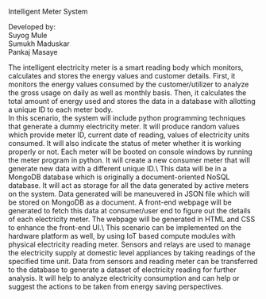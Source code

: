 Intelligent Meter System

Developed by:\
Suyog Mule\
Sumukh Maduskar\
Pankaj Masaye

  The intelligent electricity meter is a smart reading body which monitors, calculates
and stores the energy values and customer details. First, it monitors the energy values
consumed by the customer/utilizer to analyze the gross usage on daily as well as monthly
basis. Then, it calculates the total amount of energy used and stores the data in a database
with allotting a unique ID to each meter body.\
  In this scenario, the system will include python programming techniques that generate
a dummy electricity meter. It will produce random values which provide meter ID, current
date of reading, values of electricity units consumed. It will also indicate the status of meter
whether it is working properly or not. Each meter will be booted on console windows by
running the meter program in python. It will create a new consumer meter that will generate
new data with a different unique ID.\\
  This data will be in a MongoDB database which is originally a document-oriented
NoSQL database. It will act as storage for all the data generated by active meters on the
system. Data generated will be maneuvered in JSON file which will be stored on MongoDB
as a document. A front-end webpage will be generated to fetch this data at consumer/user end
to figure out the details of each electricity meter. The webpage will be generated in HTML
and CSS to enhance the front-end UI.\\
  This scenario can be implemented on the hardware platform as well, by using IoT
based compute modules with physical electricity reading meter. Sensors and relays are used
to manage the electricity supply at domestic level appliances by taking readings of the
specified time unit. Data from sensors and reading meter can be transferred to the database to
generate a dataset of electricity reading for further analysis. It will help to analyze electricity
consumption and can help or suggest the actions to be taken from energy saving perspectives.
